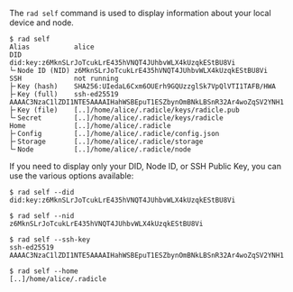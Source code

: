 The `rad self` command is used to display information about your local
device and node.

```
$ rad self
Alias           alice
DID             did:key:z6MknSLrJoTcukLrE435hVNQT4JUhbvWLX4kUzqkEStBU8Vi
└╴Node ID (NID) z6MknSLrJoTcukLrE435hVNQT4JUhbvWLX4kUzqkEStBU8Vi
SSH             not running
├╴Key (hash)    SHA256:UIedaL6Cxm6OUErh9GQUzzglSk7VpQlVTI1TAFB/HWA
├╴Key (full)    ssh-ed25519 AAAAC3NzaC1lZDI1NTE5AAAAIHahWSBEpuT1ESZbynOmBNkLBSnR32Ar4woZqSV2YNH1
├╴Key (file)    [..]/home/alice/.radicle/keys/radicle.pub
└╴Secret        [..]/home/alice/.radicle/keys/radicle
Home            [..]/home/alice/.radicle
├╴Config        [..]/home/alice/.radicle/config.json
├╴Storage       [..]/home/alice/.radicle/storage
└╴Node          [..]/home/alice/.radicle/node
```

If you need to display only your DID, Node ID, or SSH Public Key, you can use
the various options available:

```
$ rad self --did
did:key:z6MknSLrJoTcukLrE435hVNQT4JUhbvWLX4kUzqkEStBU8Vi
```

```
$ rad self --nid
z6MknSLrJoTcukLrE435hVNQT4JUhbvWLX4kUzqkEStBU8Vi
```

```
$ rad self --ssh-key
ssh-ed25519 AAAAC3NzaC1lZDI1NTE5AAAAIHahWSBEpuT1ESZbynOmBNkLBSnR32Ar4woZqSV2YNH1
```

```
$ rad self --home
[..]/home/alice/.radicle
```
